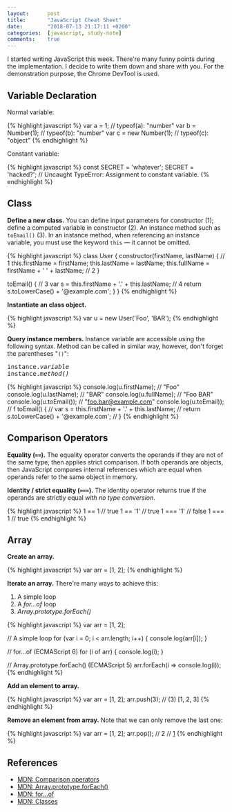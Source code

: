 ```yaml
---
layout:      post
title:       "JavaScript Cheat Sheet"
date:        "2018-07-13 21:17:11 +0200"
categories:  [javascript, study-note]
comments:    true
---
```


I started writing JavaScript this week. There're many funny points during the
implementation. I decide to write them down and share with you. For the
demonstration purpose, the Chrome DevTool is used.

<!--more-->

## Variable Declaration

Normal variable:

{% highlight javascript %}
var a = 1;             // typeof(a): "number"
var b = Number(1);     // typeof(b): "number"
var c = new Number(1); // typeof(c): "object"
{% endhighlight %}

Constant variable:

{% highlight javascript %}
const SECRET = 'whatever';
SECRET = 'hacked?';
// Uncaught TypeError: Assignment to constant variable.
{% endhighlight %}

## Class

**Define a new class.** You can define input parameters for constructor (1);
define a computed variable in constructor (2). An instance method such as
`toEmail()` (3). In an instance method, when referencing an instance
variable, you must use the keyword `this` — it cannot be omitted.

{% highlight javascript %}
class User {
  constructor(firstName, lastName) { // 1
    this.firstName = firstName;
    this.lastName = lastName;
    this.fullName = firstName + ' ' + lastName; // 2
  }

  toEmail() { // 3
    var s = this.firstName + '.' + this.lastName; // 4
    return s.toLowerCase() + '@example.com';
  }
}
{% endhighlight %}

**Instantiate an class object.**

{% highlight javascript %}
var u = new User('Foo', 'BAR');
{% endhighlight %}

**Query instance members.** Instance variable are accessible using the following
syntax. Method can be called in similar way, however, don't forget the
parentheses "`()`":

<pre>
instance.<i>variable</i>
instance.<i>method()</i>
</pre>

{% highlight javascript %}
console.log(u.firstName); // "Foo"
console.log(u.lastName);  // "BAR"
console.log(u.fullName);  // "Foo BAR"
console.log(u.toEmail()); // "foo.bar@example.com"
console.log(u.toEmail));
// f toEmail() {
//     var s = this.firstName + '.' + this.lastName;
//     return s.toLowerCase() + '@example.com';
//   }
{% endhighlight %}

## Comparison Operators

**Equality (`==`).** The equality operator converts the operands if they are not
of the same type, then applies strict comparison. If both operands are objects,
then JavaScript compares internal references which are equal when operands
refer to the same object in memory.

**Identity / strict equality (`===`).** The identity operator returns true if
the operands are strictly equal _with no type conversion_.

{% highlight javascript %}
1 == 1    // true
1 == '1'  // true
1 === '1' // false
1 === 1   // true
{% endhighlight %}

## Array

**Create an array.**

{% highlight javascript %}
var arr = [1, 2];
{% endhighlight %}

**Iterate an array.** There're many ways to achieve this:

1. A simple loop
2. A _for...of_ loop
3. _Array.prototype.forEach()_

{% highlight javascript %}
var arr = [1, 2];

// A simple loop
for (var i = 0; i < arr.length; i++) {
  console.log(arr[i]);
}

// for...of (ECMAScript 6)
for (i of arr) {
  console.log(i);
}

// Array.prototype.forEach() (ECMAScript 5)
arr.forEach(i => console.log(i));
{% endhighlight %}

**Add an element to array.**

{% highlight javascript %}
var arr = [1, 2];
arr.push(3);
// (3) [1, 2, 3]
{% endhighlight %}

**Remove an element from array.** Note that we can only remove the last one:

{% highlight javascript %}
var arr = [1, 2];
arr.pop(); // 2
// [1]
{% endhighlight %}

## References

- [MDN: Comparison operators][1]
- [MDN: Array.prototype.forEach()][2]
- [MDN: for...of][3]
- [MDN: Classes][4]

[1]: https://developer.mozilla.org/en-US/docs/Web/JavaScript/Reference/Operators/Comparison_Operators
[2]: https://developer.mozilla.org/en-US/docs/Web/JavaScript/Reference/Global_Objects/Array/forEach
[3]: https://developer.mozilla.org/en-US/docs/Web/JavaScript/Reference/Statements/for...of
[4]: https://developer.mozilla.org/en-US/docs/Web/JavaScript/Reference/Classes
